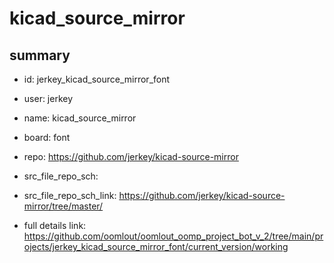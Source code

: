 # kicad_source_mirror
 
## summary 
* id: jerkey_kicad_source_mirror_font
* user: jerkey
* name: kicad_source_mirror
* board: font
* repo: https://github.com/jerkey/kicad-source-mirror



* src_file_repo_sch: 
* src_file_repo_sch_link: https://github.com/jerkey/kicad-source-mirror/tree/master/
* full details link: https://github.com/oomlout/oomlout_oomp_project_bot_v_2/tree/main/projects/jerkey_kicad_source_mirror_font/current_version/working  







